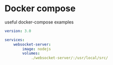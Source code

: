 # Docker compose

useful docker-compose examples

``` yml
version: 3.0

services:
    websocket-server:
        image: nodejs
        volumes:
            ./websocket-server/:/usr/local/src/
```